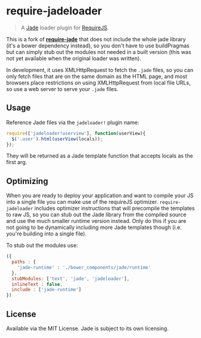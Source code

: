 # require-jadeloader
> A [Jade](http://jade-lang.com/) loader plugin for [RequireJS](http://requirejs.org).

This is a fork of **[require-jade](https://github.com/deedubs/require-jade)** that does not include the whole jade library (it's a bower dependency instead), so you don't have to use buildPragmas but can simply stub out the modules not needed in a built version (this was not yet available when the original loader was written).

In development, it uses XMLHttpRequest to fetch the `.jade` files, so you can only fetch files that are on the same domain as the HTML page, and most browsers place restrictions on using XMLHttpRequest from local file URLs, so use a web server to serve your `.jade` files.

## Usage

Reference Jade files via the `jadeloader!` plugin name:
```javascript
require(['jadeloader!userview'], function(userView){
  $('.user').html(userView(locals));
});
```

They will be returned as a Jade template function that accepts locals as the first arg.

## Optimizing

When you are ready to deploy your application and want to compile your JS into a single file you can make use of the requireJS optimizer. `require-jadeloader` includes optimizer instructions that will precompile the templates to raw JS, so you can stub out the Jade library from the compiled source and use the much smaller runtime version instead.  Only do this if you are not going to be dynamically including more Jade templates though (i.e. you're building into a single file).

To stub out the modules use:

```javascript
({
  paths : {
    'jade-runtime' : './bower_components/jade/runtime'
  },
  stubModules: ['text', 'jade', 'jadeloader'],
  inlineText : false,
  include : ['jade-runtime']
})
```

## License
Available via the MIT License. Jade is subject to its own licensing.